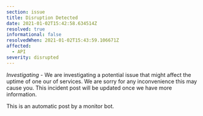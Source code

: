 ```yaml
---
section: issue
title: Disruption Detected
date: 2021-01-02T15:42:58.634514Z
resolved: true
informational: false
resolvedWhen: 2021-01-02T15:43:59.106671Z
affected:
  - API
severity: disrupted
---
```

*Investigating* - We are investigating a potential issue that might affect the uptime of one our of services. We are sorry for any inconvenience this may cause you. This incident post will be updated once we have more information.

This is an automatic post by a monitor bot.
        